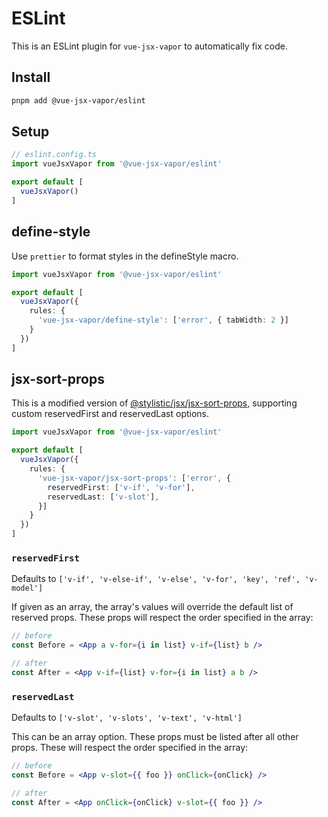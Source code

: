# ESLint

This is an ESLint plugin for `vue-jsx-vapor` to automatically fix code.

## Install

```sh
pnpm add @vue-jsx-vapor/eslint
```

## Setup

```ts 
// eslint.config.ts
import vueJsxVapor from '@vue-jsx-vapor/eslint'

export default [
  vueJsxVapor()
]
```

## define-style

Use `prettier` to format styles in the defineStyle macro.

```ts twoslash
import vueJsxVapor from '@vue-jsx-vapor/eslint'

export default [
  vueJsxVapor({
    rules: {
      'vue-jsx-vapor/define-style': ['error', { tabWidth: 2 }]
    }
  })
]
```

## jsx-sort-props

This is a modified version of [@stylistic/jsx/jsx-sort-props](https://eslint.style/rules/jsx/jsx-sort-props), supporting custom reservedFirst and reservedLast options.

```ts twoslash
import vueJsxVapor from '@vue-jsx-vapor/eslint'

export default [
  vueJsxVapor({
    rules: {
      'vue-jsx-vapor/jsx-sort-props': ['error', { 
        reservedFirst: ['v-if', 'v-for'], 
        reservedLast: ['v-slot'],
      }]
    }
  })
]
```

### `reservedFirst`

Defaults to `['v-if', 'v-else-if', 'v-else', 'v-for', 'key', 'ref', 'v-model']`

If given as an array, the array's values will override the default list of reserved props.
These props will respect the order specified in the array:

```jsx
// before
const Before = <App a v-for={i in list} v-if={list} b />

// after
const After = <App v-if={list} v-for={i in list} a b />
```

### `reservedLast`

Defaults to `['v-slot', 'v-slots', 'v-text', 'v-html']`

This can be an array option. These props must be listed after all other props.
These will respect the order specified in the array:

```jsx
// before
const Before = <App v-slot={{ foo }} onClick={onClick} />

// after
const After = <App onClick={onClick} v-slot={{ foo }} />
```
